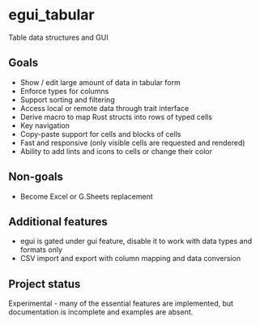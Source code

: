 # egui_tabular
Table data structures and GUI

## Goals

* Show / edit large amount of data in tabular form
* Enforce types for columns
* Support sorting and filtering
* Access local or remote data through trait interface
* Derive macro to map Rust structs into rows of typed cells
* Key navigation
* Copy-paste support for cells and blocks of cells
* Fast and responsive (only visible cells are requested and rendered)
* Ability to add lints and icons to cells or change their color

## Non-goals

* Become Excel or G.Sheets replacement

## Additional features

* egui is gated under gui feature, disable it to work with data types and formats only
* CSV import and export with column mapping and data conversion

## Project status

Experimental - many of the essential features are implemented, but documentation is incomplete and examples are absent.